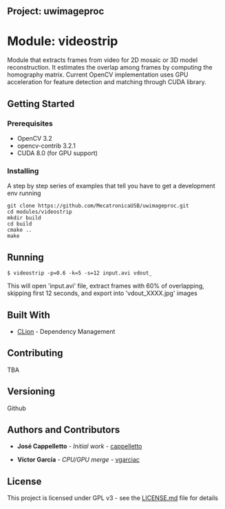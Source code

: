 ## Project: uwimageproc
# Module: videostrip

Module that extracts frames from video for 2D mosaic or 3D model reconstruction. It estimates the overlap among frames by computing the homography matrix. Current OpenCV implementation uses GPU acceleration for feature detection and matching through CUDA library.

## Getting Started


### Prerequisites

* OpenCV 3.2
* opencv-contrib 3.2.1
* CUDA 8.0 (for GPU support)


### Installing

A step by step series of examples that tell you have to get a development env running


```
git clone https://github.com/MecatronicaUSB/uwimageproc.git
cd modules/videostrip
mkdir build
cd build
cmake ..
make
```

## Running 

```
$ videostrip -p=0.6 -k=5 -s=12 input.avi vdout_
```

This will open 'input.avi' file, extract frames with 60% of overlapping, skipping first 12 seconds, and export into 'vdout_XXXX.jpg' images


## Built With

* [CLion](https://www.jetbrains.com/clion/) - Dependency Management

## Contributing

TBA

## Versioning

Github

## Authors and Contributors

* **José Cappelletto** - *Initial work* - [cappelletto](https://github.com/cappelletto)

* **Víctor García** - *CPU/GPU merge* - [vgarciac](https://github.com/vgarciac)

## License

This project is licensed under GPL v3 - see the [LICENSE.md](LICENSE.md) file for details

